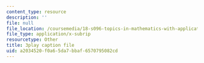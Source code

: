 ```yaml
---
content_type: resource
description: ''
file: null
file_location: /coursemedia/18-s096-topics-in-mathematics-with-applications-in-finance-fall-2013/a2034520f0a65da7bbaf6570795082cd_9G1IDAqrWkg.vtt
file_type: application/x-subrip
resourcetype: Other
title: 3play caption file
uid: a2034520-f0a6-5da7-bbaf-6570795082cd
---
```

